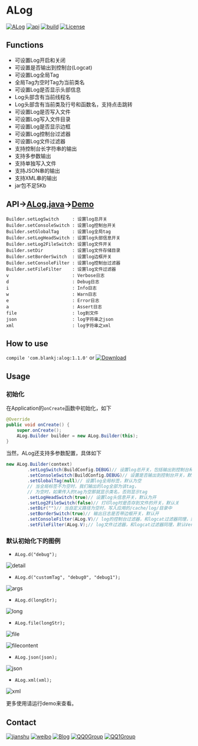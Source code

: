 # ALog

[![ALog][alogsvg]][alog] [![api][apisvg]][api] [![build][buildsvg]][build] [![License][licensesvg]][license]

## Functions

* 可设置Log开启和关闭
* 可设置是否输出到控制台(Logcat)
* 可设置Log全局Tag
* 全局Tag为空时Tag为当前类名
* 可设置Log是否显示头部信息
* Log头部含有当前线程名
* Log头部含有当前类及行号和函数名，支持点击跳转
* 可设置Log是否写入文件
* 可设置Log写入文件目录
* 可设置Log是否显示边框
* 可设置Log控制台过滤器
* 可设置Log文件过滤器
* 支持控制台长字符串的输出
* 支持多参数输出
* 支持单独写入文件
* 支持JSON串的输出
* 支持XML串的输出
* jar包不足5Kb


## API→[ALog.java][alog.java]→[Demo][alog.demo]

```
Builder.setLogSwitch     : 设置log总开关
Builder.setConsoleSwitch : 设置log控制台开关
Builder.setGlobalTag     : 设置log全局tag
Builder.setLogHeadSwitch : 设置log头部信息开关
Builder.setLog2FileSwitch: 设置log文件开关
Builder.setDir           : 设置log文件存储目录
Builder.setBorderSwitch  : 设置log边框开关
Builder.setConsoleFilter : 设置log控制台过滤器
Builder.setFileFilter    : 设置log文件过滤器
v                        : Verbose日志
d                        : Debug日志
i                        : Info日志
w                        : Warn日志
e                        : Error日志
a                        : Assert日志
file                     : log到文件
json                     : log字符串之json
xml                      : log字符串之xml
```


## How to use

`compile 'com.blankj:alog:1.1.0'` or [![Download][jarsvg]][jar]


## Usage

### 初始化

在Application的`onCreate`函数中初始化，如下

``` java
@Override
public void onCreate() {
    super.onCreate();
    ALog.Builder builder = new ALog.Builder(this);
}
```

当然，ALog还支持多参数配置，具体如下

``` java
new ALog.Builder(context)
        .setLogSwitch(BuildConfig.DEBUG)// 设置log总开关，包括输出到控制台和文件，默认开
        .setConsoleSwitch(BuildConfig.DEBUG)// 设置是否输出到控制台开关，默认开
        .setGlobalTag(null)// 设置log全局标签，默认为空
        // 当全局标签不为空时，我们输出的log全部为该tag，
        // 为空时，如果传入的tag为空那就显示类名，否则显示tag
        .setLogHeadSwitch(true)// 设置log头信息开关，默认为开
        .setLog2FileSwitch(false)// 打印log时是否存到文件的开关，默认关
        .setDir("")// 当自定义路径为空时，写入应用的/cache/log/目录中
        .setBorderSwitch(true)// 输出日志是否带边框开关，默认开
        .setConsoleFilter(ALog.V)// log的控制台过滤器，和logcat过滤器同理，默认Verbose
        .setFileFilter(ALog.V);// log文件过滤器，和logcat过滤器同理，默认Verbose
```


### 默认初始化下的图例

* `ALog.d("debug");`

![detail][detail]

* `ALog.d("customTag", "debug0", "debug1");`

![args][args]

* `ALog.d(longStr);`

![long][long]

* `ALog.file(longStr);`

![file][file]

![filecontent][filecontent]

* `ALog.json(json);`

![json][json]

* `ALog.xml(xml);`

![xml][xml]


更多使用请运行demo来查看。



## Contact

[![jianshu][jianshusvg]][jianshu] [![weibo][weibosvg]][weibo]  [![Blog][blogsvg]][blog] [![QQ0Group][qq0groupsvg]][qq0group] [![QQ1Group][qq1groupsvg]][qq1group]




[alogsvg]: https://img.shields.io/badge/ALog-v1.1.0-brightgreen.svg
[alog]: https://github.com/Blankj/ALog

[apisvg]: https://img.shields.io/badge/API-11+-brightgreen.svg
[api]: https://android-arsenal.com/api?level=11

[buildsvg]: https://travis-ci.org/Blankj/ALog.svg?branch=master
[build]: https://travis-ci.org/Blankj/ALog

[licensesvg]: https://img.shields.io/badge/License-Apache--2.0-brightgreen.svg
[license]: https://github.com/Blankj/ALog/blob/master/LICENSE

[alog.java]: https://github.com/Blankj/ALog/blob/master/alog/src/main/java/com/blankj/ALog.java
[alog.demo]: https://github.com/Blankj/ALog/blob/master/app/src/main/java/com/blankj/alog/ALogActivity.java
[jarsvg]: https://img.shields.io/badge/download-jar--4Kb-brightgreen.svg
[jar]: https://jcenter.bintray.com/com/blankj/alog/1.1.0/alog-1.1.0-sources.jar
[detail]: https://raw.githubusercontent.com/Blankj/ALog/master/img/detail.png
[args]: https://raw.githubusercontent.com/Blankj/ALog/master/img/args.png
[long]: https://raw.githubusercontent.com/Blankj/ALog/master/img/long.png
[file]: https://raw.githubusercontent.com/Blankj/ALog/master/img/file.png
[filecontent]: https://raw.githubusercontent.com/Blankj/ALog/master/img/filecontent.png
[json]: https://raw.githubusercontent.com/Blankj/ALog/master/img/json.png
[xml]: https://raw.githubusercontent.com/Blankj/ALog/master/img/xml.png

[jianshusvg]: https://img.shields.io/badge/简书-Blankj-brightgreen.svg
[jianshu]: http://www.jianshu.com/u/46702d5c6978

[weibosvg]: https://img.shields.io/badge/weibo-__Blankj-brightgreen.svg
[weibo]: http://weibo.com/3076228982

[blogsvg]: https://img.shields.io/badge/Blog-Blankj-brightgreen.svg
[blog]: http://blankj.com

[qq0groupsvg]: https://img.shields.io/badge/QQ0群(满)-74721490-fba7f9.svg
[qq0group]: https://shang.qq.com/wpa/qunwpa?idkey=62baf2c3ec6b0863155b0c7a10c71bba2608cb0b6532fc18515835e54c69bdd3

[qq1groupsvg]: https://img.shields.io/badge/QQ1群-25206533-fba7f9.svg
[qq1group]: https://shang.qq.com/wpa/qunwpa?idkey=d906789f84484465e2736f7b524366b4c23afeda38733d5c7b10fc3f6e406e9b